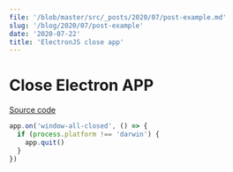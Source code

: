 ```yaml
---
file: '/blob/master/src/_posts/2020/07/post-example.md'
slug: '/blog/2020/07/post-example'
date: '2020-07-22'
title: 'ElectronJS close app'
---
```


# Close Electron APP

[Source code](https://github.com/chsjr1996/electron-reactjs-template/blob/master/src/browser/main.ts)

```ts:title=src/browser/main.ts
app.on('window-all-closed', () => {
  if (process.platform !== 'darwin') {
    app.quit()
  }
})
```
